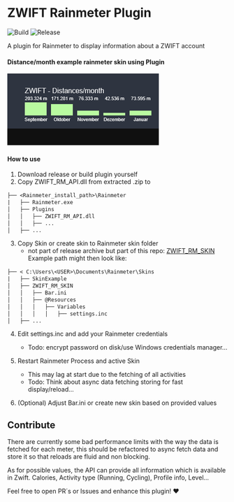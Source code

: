 # ZWIFT Rainmeter Plugin
![Build](https://github.com/kc1r74p/ZWIFT_Rainmeter_Plugin/workflows/Build/badge.svg)
![Release](https://github.com/kc1r74p/ZWIFT_Rainmeter_Plugin/workflows/Release/badge.svg)

A plugin for Rainmeter to display information about a ZWIFT account

#### Distance/month example rainmeter skin using Plugin
![Simple distance per month example](zwift_rainmeter_api.png)

#### How to use
1. Download release or build plugin yourself
2. Copy ZWIFT_RM_API.dll from extracted .zip to

```.
├── <Rainmeter_install_path>\Rainmeter
|   ├── Rainmeter.exe
│   ├── Plugins
│   │   ├── ZWIFT_RM_API.dll
│   │   ├── ...
│   ├── ...
```
 
 3. Copy Skin or create skin to Rainmeter skin folder
    - not part of release archive but part of this repo: [ZWIFT_RM_SKIN](https://github.com/kc1r74p/ZWIFT_Rainmeter_Plugin/tree/main/ZWIFT_RM_SKIN)
 Example path might then look like:
 
 ```.
├── < C:\Users\<USER>\Documents\Rainmeter\Skins
|   ├── SkinExample
│   ├── ZWIFT_RM_SKIN
│   │   ├── Bar.ini
│   │   ├── @Resources
│   │   │   ├── Variables
│   │   │   │   ├── settings.inc
│   ├── ...
```
 
4. Edit settings.inc and add your Rainmeter credentials
    - Todo: encrypt password on disk/use Windows credentials manager...
5. Restart Rainmeter Process and active Skin
    - This may lag at start due to the fetching of all activities
    - Todo: Think about async data fetching storing for fast display/reload...
 
6. (Optional) Adjust Bar.ini or create new skin based on provided values

## Contribute
There are currently some bad performance limits with the way the data is fetched for each meter, this should be refactored to async fetch data and store it so that reloads are fluid and non blocking.

As for possible values, the API can provide all information which is available in Zwift. 
Calories, Activity type (Running, Cycling), Profile info, Level...

Feel free to open PR´s or Issues and enhance this plugin! ❤
